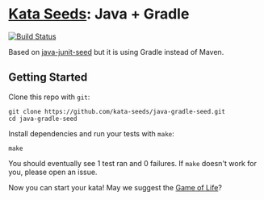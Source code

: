 # [Kata Seeds](http://kata-seeds.github.io): Java + Gradle

[![Build Status][travis-svg]][travis]

Based on [java-junit-seed](https://github.com/kata-seeds/java-junit-seed) but it
is using Gradle instead of Maven.

## Getting Started

Clone this repo with `git`:

    git clone https://github.com/kata-seeds/java-gradle-seed.git
    cd java-gradle-seed

Install dependencies and run your tests with `make`:

    make

You should eventually see 1 test ran and 0 failures. If `make` doesn't work for
you, please open an issue.

Now you can start your kata! May we suggest the [Game of Life][GoL]?

[GoL]: http://en.wikipedia.org/wiki/Conway's_Game_of_Life
[travis]: https://travis-ci.org/kata-seeds/java-gradle-seed
[travis-svg]: https://travis-ci.org/kata-seeds/java-gradle-seed.svg?branch=master
